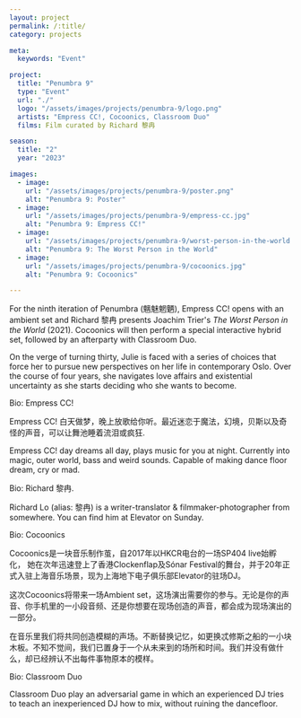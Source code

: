 ```yaml
---
layout: project
permalink: /:title/
category: projects

meta:
  keywords: "Event"

project:
  title: "Penumbra 9"
  type: "Event"
  url: "./"
  logo: "/assets/images/projects/penumbra-9/logo.png"
  artists: "Empress CC!, Cocoonics, Classroom Duo"
  films: Film curated by Richard 黎冉

season:
  title: "2"
  year: "2023"

images:
  - image:
    url: "/assets/images/projects/penumbra-9/poster.png"
    alt: "Penumbra 9: Poster"
  - image:
    url: "/assets/images/projects/penumbra-9/empress-cc.jpg"
    alt: "Penumbra 9: Empress CC!"
  - image:
    url: "/assets/images/projects/penumbra-9/worst-person-in-the-world.jpg"
    alt: "Penumbra 9: The Worst Person in the World"
  - image:
    url: "/assets/images/projects/penumbra-9/cocoonics.jpg"
    alt: "Penumbra 9: Cocoonics"

---
```

<p>For the ninth iteration of Penumbra (魑魅魍魉), Empress CC! opens with an ambient set and Richard 黎冉 presents Joachim Trier's <em>The Worst Person in the World</em> (2021). Cocoonics will then perform a special interactive hybrid set, followed by an afterparty with Classroom Duo.</p>
  
<p>On the verge of turning thirty, Julie is faced with a series of choices that force her to pursue new perspectives on her life in contemporary Oslo. Over the course of four years, she navigates love affairs and existential uncertainty as she starts deciding who she wants to become.</p>

<span class="h2">Bio: Empress CC!</span>

<p>Empress CC! 白天做梦，晚上放歌给你听。最近迷恋于魔法，幻境，贝斯以及奇怪的声音，可以让舞池睡着流泪或疯狂.</p>

<p>Empress CC! day dreams all day, plays music for you at night. Currently into magic, outer world, bass and weird sounds. Capable of making dance floor dream, cry or mad.</p>

<span class="h2">Bio: Richard 黎冉.</span>

<p>Richard Lo (alias: 黎冉) is a writer-translator & filmmaker-photographer from somewhere. You can find him at Elevator on Sunday.</p>

<span class="h2">Bio: Cocoonics</span>

<p>Cocoonics是一块音乐制作茧，自2017年以HKCR电台的一场SP404 live始孵化， 她在次年迅速登上了香港Clockenflap及Sónar Festival的舞台，并于20年正式入驻上海音乐场景，现为上海地下电子俱乐部Elevator的驻场DJ。</p>

<p>这次Cocoonics将带来一场Ambient set，这场演出需要你的参与。无论是你的声音、你手机里的一小段音频、还是你想要在现场创造的声音，都会成为现场演出的一部分。</p>

<p>在音乐里我们将共同创造模糊的声场。不断替换记忆，如更换忒修斯之船的一小块木板。不知不觉间，我们已置身于一个从未来到的场所和时间。我们并没有做什么，却已经辨认不出每件事物原本的模样。</p>

<span class="h2">Bio: Classroom Duo</span>

<p>Classroom Duo play an adversarial game in which an experienced DJ tries to teach an inexperienced DJ how to mix, without ruining the dancefloor.</p>